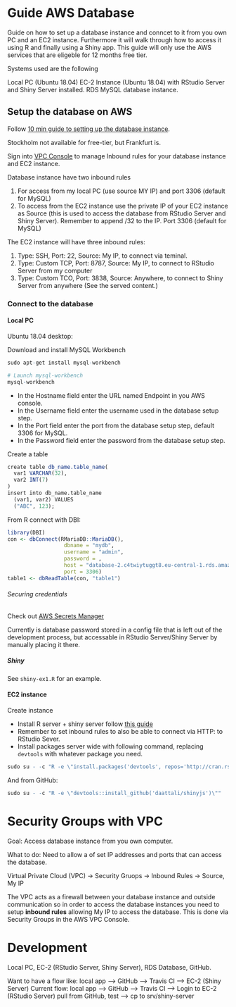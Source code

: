 Guide AWS Database
================

Guide on how to set up a database instance and conncet to it from you own PC and an EC2 instance. Furthermore it will walk through how to access it using R and finally using a Shiny app. This guide will only use the AWS services that are eligeble for 12 months free tier.

Systems used are the following

Local PC (Ubuntu 18.04) EC-2 Instance (Ubuntu 18.04) with RStudio Server and Shiny Server installed. RDS MySQL database instance.

Setup the database on AWS
-------------------------

Follow [10 min guide to setting up the database instance](https://aws.amazon.com/getting-started/hands-on/create-mysql-db/).

Stockholm not available for free-tier, but Frankfurt is.

Sign into [VPC Console](https://aws.amazon.com/vpc/) to manage Inbound rules for your database instance and EC2 instance.

Database instance have two inbound rules

1.  For access from my local PC (use source MY IP) and port 3306 (default for MySQL)
2.  To access from the EC2 instance use the private IP of your EC2 instance as Source (this is used to access the database from RStudio Server and Shiny Server). Remember to append /32 to the IP. Port 3306 (default for MySQL)

The EC2 instance will have three inbound rules:

1.  Type: SSH, Port: 22, Source: My IP, to connect via teminal.
2.  Type: Custom TCP, Port: 8787, Source: My IP, to connect to RStudio Server from my computer
3.  Type: Custom TCO, Port: 3838, Source: Anywhere, to connect to Shiny Server from anywhere (See the served content.)

### Connect to the database

#### Local PC

Ubuntu 18.04 desktop:

Download and install MySQL Workbench

``` r
sudo apt-get install mysql-workbench

# Launch mysql-workbench
mysql-workbench
```

-   In the Hostname field enter the URL named Endpoint in you AWS console.
-   In the Username field enter the username used in the database setup step.
-   In the Port field enter the port from the database setup step, default 3306 for MySQL.
-   In the Password field enter the password from the database setup step.

Create a table

``` r
create table db_name.table_name(
  var1 VARCHAR(32),
  var2 INT(7)
)
insert into db_name.table_name 
  (var1, var2) VALUES
  ("ABC", 123);
```

From R connect with DBI:

``` r
library(DBI)
con <- dbConnect(RMariaDB::MariaDB(),
                  dbname = "mydb",
                  username = "admin",
                  password = ,
                  host = "database-2.c4twiytuggt8.eu-central-1.rds.amazonaws.com",
                  port = 3306)
table1 <- dbReadTable(con, "table1")
```

###### Securing credentials

Check out [AWS Secrets Manager](https://docs.aws.amazon.com/codepipeline/latest/userguide/parameter-store-encryption.html)

Currently is database password stored in a config file that is left out of the development process, but accessable in RStudio Server/Shiny Server by manually placing it there.

##### Shiny

See `shiny-ex1.R` for an example.

#### EC2 instance

Create instance

-   Install R server + shiny server follow [this guide](https://deanattali.com/2015/05/09/setup-rstudio-shiny-server-digital-ocean)
-   Remember to set inbound rules to also be able to connect via HTTP: to RStudio Sever.
-   Install packages server wide with following command, replacing `devtools` with whatever package you need.

``` r
sudo su - -c "R -e \"install.packages('devtools', repos='http://cran.rstudio.com/')\""
```

And from GitHub:

``` r
sudo su - -c "R -e \"devtools::install_github('daattali/shinyjs')\""
```

Security Groups with VPC
========================

Goal: Access database instance from you own computer.

What to do: Need to allow a of set IP addresses and ports that can access the database.

Virtual Private Cloud (VPC) -&gt; Security Gruops -&gt; Inbound Rules -&gt; Source, My IP

The VPC acts as a firewall between your database instance and outside communication so in order to access the database instances you need to setup **inbound rules** allowing My IP to access the database. This is done via Security Groups in the AWS VPC Console.

Development
===========

Local PC, EC-2 (RStudio Server, Shiny Server), RDS Database, GitHub.

Want to have a flow like: local app --&gt; GitHub --&gt; Travis CI --&gt; EC-2 (Shiny Server) Current flow: local app --&gt; GitHub --&gt; Travis CI --&gt; Login to EC-2 (RStudio Server) pull from GitHub, test --&gt; cp to srv/shiny-server
